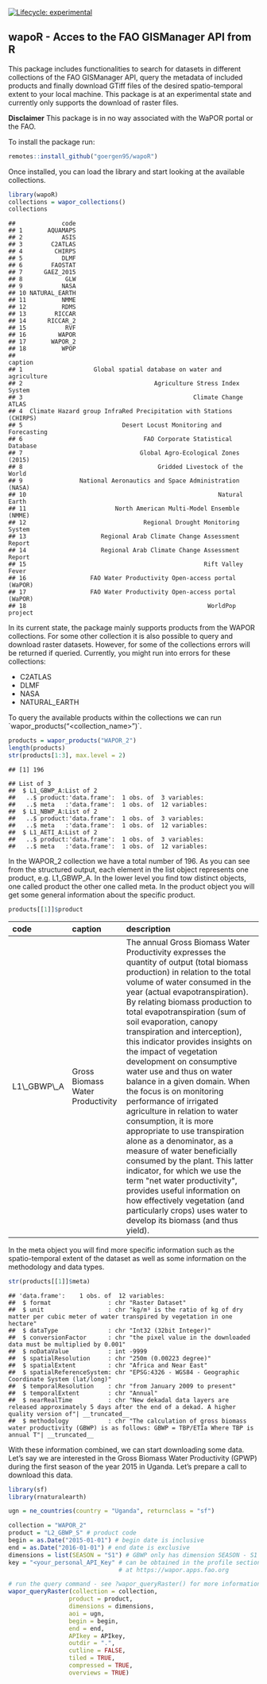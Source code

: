 <!-- badges: start -->
[![Lifecycle:
experimental](https://img.shields.io/badge/lifecycle-experimental-orange.svg)](https://www.tidyverse.org/lifecycle/#experimental)
<!-- badges: end -->

wapoR - Acces to the FAO GISManager API from R
----------------------------------------------

This package includes functionalities to search for datasets in
different collections of the FAO GISManager API, query the metadata of
included products and finally download GTiff files of the desired
spatio-temporal extent to your local machine. This package is at an
experimental state and currently only supports the download of raster
files.

**Disclaimer**
This package is in no way associated with the WaPOR portal or the FAO.

To install the package run:

```r
remotes::install_github("goergen95/wapoR")
```

Once installed, you can load the library and start looking at the
available collections.

```r
library(wapoR)
collections = wapor_collections()
collections
```

    ##             code 
    ## 1       AQUAMAPS
    ## 2           ASIS
    ## 3        C2ATLAS
    ## 4         CHIRPS
    ## 5           DLMF
    ## 6        FAOSTAT
    ## 7      GAEZ_2015
    ## 8            GLW
    ## 9           NASA
    ## 10 NATURAL_EARTH
    ## 11          NMME
    ## 12          RDMS
    ## 13        RICCAR
    ## 14      RICCAR_2
    ## 15           RVF
    ## 16         WAPOR
    ## 17       WAPOR_2
    ## 18          WPOP
    ##                                                               caption
    ## 1                    Global spatial database on water and agriculture
    ## 2                                     Agriculture Stress Index System
    ## 3                                                Climate Change ATLAS
    ## 4  Climate Hazard group InfraRed Precipitation with Stations (CHIRPS)
    ## 5                            Desert Locust Monitoring and Forecasting
    ## 6                                  FAO Corporate Statistical Database
    ## 7                                 Global Agro-Ecological Zones (2015)
    ## 8                                      Gridded Livestock of the World
    ## 9                National Aeronautics and Space Administration (NASA)
    ## 10                                                      Natural Earth
    ## 11                         North American Multi-Model Ensemble (NMME)
    ## 12                                 Regional Drought Monitoring System
    ## 13                     Regional Arab Climate Change Assessment Report
    ## 14                     Regional Arab Climate Change Assessment Report
    ## 15                                                  Rift Valley Fever
    ## 16                  FAO Water Productivity Open-access portal (WaPOR)
    ## 17                  FAO Water Productivity Open-access portal (WaPOR)
    ## 18                                                   WorldPop project

In its current state, the package mainly supports products from the
WAPOR collections. For some other collection it is also possible to
query and download raster datasets. However, for some of the collections
errors will be returned if queried. Currently, you might run into errors
for these collections: 
- C2ATLAS 
-  DLMF 
-  NASA 
-  NATURAL\_EARTH

To query the available products within the collections we can run
\`wapor\_products(“<collection_name>”)\`.

```r
products = wapor_products("WAPOR_2")
length(products)
str(products[1:3], max.level = 2)
```
    ## [1] 196
    
    ## List of 3
    ##  $ L1_GBWP_A:List of 2
    ##   ..$ product:'data.frame':  1 obs. of  3 variables:
    ##   ..$ meta   :'data.frame':  1 obs. of  12 variables:
    ##  $ L1_NBWP_A:List of 2
    ##   ..$ product:'data.frame':  1 obs. of  3 variables:
    ##   ..$ meta   :'data.frame':  1 obs. of  12 variables:
    ##  $ L1_AETI_A:List of 2
    ##   ..$ product:'data.frame':  1 obs. of  3 variables:
    ##   ..$ meta   :'data.frame':  1 obs. of  12 variables:


In the WAPOR\_2 collection we have a total number of 196. As you can see
from the structured output, each element in the list object represents
one product, e.g. L1\_GBWP\_A. In the lower level you find tow distinct
objects, one called product the other one called meta. In the product
object you will get some general information about the specific product.

```r
products[[1]]$product
```

<table>
<thead>
<tr>
<th style="text-align:left;">
code
</th>
<th style="text-align:left;">
caption
</th>
<th style="text-align:left;">
description
</th>
</tr>
</thead>
<tbody>
<tr>
<td style="text-align:left;">
L1\_GBWP\_A
</td>
<td style="text-align:left;">
Gross Biomass Water Productivity
</td>
<td style="text-align:left;">
The annual Gross Biomass Water Productivity expresses the quantity of
output (total biomass production) in relation to the total volume of
water consumed in the year (actual evapotranspiration). By relating
biomass production to total evapotranspiration (sum of soil evaporation,
canopy transpiration and interception), this indicator provides insights
on the impact of vegetation development on consumptive water use and
thus on water balance in a given domain. When the focus is on monitoring
performance of irrigated agriculture in relation to water consumption,
it is more appropriate to use transpiration alone as a denominator, as a
measure of water beneficially consumed by the plant. This latter
indicator, for which we use the term &quot;net water productivity&quot;,
provides useful information on how effectively vegetation (and
particularly crops) uses water to develop its biomass (and thus yield).
</td>
</tr>
</tbody>
</table>

In the meta object you will find more specific information such as the
spatio-temporal extent of the dataset as well as some information on the
methodology and data types.

```r
str(products[[1]]$meta)
```

    ## 'data.frame':    1 obs. of  12 variables:
    ##  $ format                : chr "Raster Dataset"
    ##  $ unit                  : chr "kg/m³ is the ratio of kg of dry matter per cubic meter of water transpired by vegetation in one hectare"
    ##  $ dataType              : chr "Int32 (32bit Integer)"
    ##  $ conversionFactor      : chr "the pixel value in the downloaded data must be multiplied by 0.001"
    ##  $ noDataValue           : int -9999
    ##  $ spatialResolution     : chr "250m (0.00223 degree)"
    ##  $ spatialExtent         : chr "Africa and Near East"
    ##  $ spatialReferenceSystem: chr "EPSG:4326 - WGS84 - Geographic Coordinate System (lat/long)"
    ##  $ temporalResolution    : chr "from January 2009 to present"
    ##  $ temporalExtent        : chr "Annual"
    ##  $ nearRealTime          : chr "New dekadal data layers are released approximately 5 days after the end of a dekad. A higher quality version of"| __truncated__
    ##  $ methodology           : chr "The calculation of gross biomass water productivity (GBWP) is as follows: GBWP = TBP/ETIa Where TBP is annual T"| __truncated__


With these information combined, we can start downloading some data.
Let’s say we are interested in the Gross Biomass Water Productivity
(GPWP) during the first season of the year 2015 in Uganda. Let’s prepare
a call to download this data.

```r
library(sf)
library(rnaturalearth)

ugn = ne_countries(country = "Uganda", returnclass = "sf")

collection = "WAPOR_2"
product = "L2_GBWP_S" # product code
begin = as.Date("2015-01-01") # begin date is inclusive
end = as.Date("2016-01-01") # end date is exclusive
dimensions = list(SEASON = "S1") # GBWP only has dimension SEASON - S1 and S2
key = "<your_personal_API_Key" # can be obtained in the profile section of the WAPOR website 
                               # at https://wapor.apps.fao.org

# run the query command - see ?wapor_queryRaster() for more information
wapor_queryRaster(collection = collection,
                 product = product,
                 dimensions = dimensions,
                 aoi = ugn,
                 begin = begin,
                 end = end, 
                 APIkey = APIkey, 
                 outdir = ".", 
                 cutline = FALSE, 
                 tiled = TRUE, 
                 compressed = TRUE, 
                 overviews = TRUE)
```